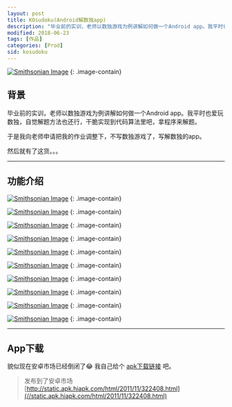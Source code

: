 ```yaml
---
layout: post
title: KOsudoku(Android解数独app)
description: "毕业前的实训，老师以数独游戏为例讲解如何做一个Android app。我平时也爱玩数独，自觉解题方法也还行，干脆实现到代码算法里吧，拿程序来解题。于是我向老师申请把我的作业调整下，不写数独游戏了，写解数独的app。然后就有了这货。。。"
modified: 2018-06-23
tags: [作品]
categories: [Prod]
sid: kosudoku
---
```


[![Smithsonian Image](//yorry.cn/up/link/kosudoku/load_img2.png)](//yorry.cn/up/link/kosudoku/load_img2.png)
{: .image-contain}

## 背景
毕业前的实训，老师以数独游戏为例讲解如何做一个Android app。我平时也爱玩数独，自觉解题方法也还行，干脆实现到代码算法里吧，拿程序来解题。

于是我向老师申请把我的作业调整下，不写数独游戏了，写解数独的app。

然后就有了这货。。。

<!--more-->

---

## 功能介绍

[![Smithsonian Image](//yorry.cn/up/link/kosudoku/pic1.png)](//yorry.cn/up/link/kosudoku/pic1.png)
{: .image-contain}

[![Smithsonian Image](//yorry.cn/up/link/kosudoku/pic2.png)](//yorry.cn/up/link/kosudoku/pic2.png)
{: .image-contain}

[![Smithsonian Image](//yorry.cn/up/link/kosudoku/pic3.png)](//yorry.cn/up/link/kosudoku/pic3.png)
{: .image-contain}

[![Smithsonian Image](//yorry.cn/up/link/kosudoku/pic4.png)](//yorry.cn/up/link/kosudoku/pic4.png)
{: .image-contain}

[![Smithsonian Image](//yorry.cn/up/link/kosudoku/pic5.png)](//yorry.cn/up/link/kosudoku/pic5.png)
{: .image-contain}

[![Smithsonian Image](//yorry.cn/up/link/kosudoku/pic6.png)](//yorry.cn/up/link/kosudoku/pic6.png)
{: .image-contain}

[![Smithsonian Image](//yorry.cn/up/link/kosudoku/pic7.png)](//yorry.cn/up/link/kosudoku/pic7.png)
{: .image-contain}

[![Smithsonian Image](//yorry.cn/up/link/kosudoku/pic8.png)](//yorry.cn/up/link/kosudoku/pic8.png)
{: .image-contain}

[![Smithsonian Image](//yorry.cn/up/link/kosudoku/pic9.png)](//yorry.cn/up/link/kosudoku/pic9.png)
{: .image-contain}

[![Smithsonian Image](//yorry.cn/up/link/kosudoku/pic10.png)](//yorry.cn/up/link/kosudoku/pic10.png)
{: .image-contain}

---

## App下载

貌似现在安卓市场已经倒闭了😂 我自己给个 [apk下载链接](//yorry.cn/up/link/kosudoku/KOsudoku.apk) 吧。

> 发布到了安卓市场 [http://static.apk.hiapk.com/html/2011/11/322408.html](//static.apk.hiapk.com/html/2011/11/322408.html)
